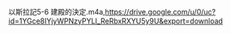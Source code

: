 以斯拉記5-6 建殿的決定.m4a,https://drive.google.com/u/0/uc?id=1YGce8IYjyWPNzyPYLI_ReRbxRXYU5y9U&export=download